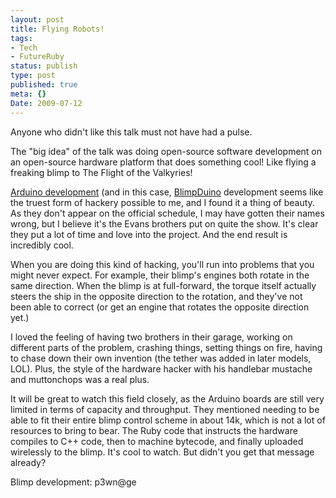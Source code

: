 ```yaml
---
layout: post
title: Flying Robots!
tags:
- Tech
- FutureRuby
status: publish
type: post
published: true
meta: {}
Date: 2009-07-12
---
```

Anyone who didn't like this talk must not have had a pulse.

The "big idea" of the talk was doing open-source software development on an open-source hardware platform that does something cool!  Like flying a freaking blimp to The Flight of the Valkyries!

[Arduino development](http://www.arduino.cc/en/Main/Software) (and in this case, [BlimpDuino](https://www.hackster.io/news/introducing-the-blimpduino-2-d551f4270084) development seems like the truest form of hackery possible to me, and I found it a thing of beauty.  As they don't appear on the official schedule, I may have gotten their names wrong, but I believe it's the Evans brothers put on quite the show.  It's clear they put a lot of time and love into the project.  And the end result is incredibly cool.

When you are doing this kind of hacking, you'll run into problems that you might never expect.  For example, their blimp's engines both rotate in the same direction.  When the blimp is at full-forward, the torque itself actually steers the ship in the opposite direction to the rotation, and they've not been able to correct (or get an engine that rotates the opposite direction yet.)

I loved the feeling of having two brothers in their garage, working on different parts of the problem, crashing things, setting things on fire, having to chase down their own invention (the tether was added in later models, LOL).  Plus, the style of the hardware hacker with his handlebar mustache and muttonchops was a real plus.

It will be great to watch this field closely, as the Arduino boards are still very limited in terms of capacity and throughput.  They mentioned needing to be able to fit their entire blimp control scheme in about 14k, which is not a lot of resources to bring to bear.  The Ruby code that instructs the hardware compiles to C++ code, then to machine bytecode, and finally uploaded wirelessly to the blimp.  It's cool to watch.  But didn't you get that message already?

Blimp development: p3wn@ge
